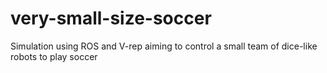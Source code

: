 # very-small-size-soccer
Simulation using ROS and V-rep aiming to control a small team of dice-like robots to play soccer
